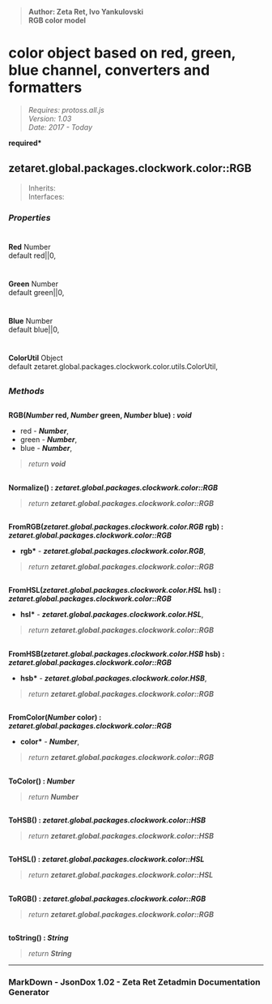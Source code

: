 > __Author: Zeta Ret, Ivo Yankulovski__  
> __RGB color model__  
# color object based on red, green, blue channel, converters and formatters  
> *Requires: protoss.all.js*  
> *Version: 1.03*  
> *Date: 2017 - Today*  

__required*__

## zetaret.global.packages.clockwork.color::RGB  
> Inherits:   
> Interfaces:   

### *Properties*  

#  
__Red__ Number  
default red||0,   

#  
__Green__ Number  
default green||0,   

#  
__Blue__ Number  
default blue||0,   

#  
__ColorUtil__ Object  
default zetaret.global.packages.clockwork.color.utils.ColorUtil,   


##  
### *Methods*  

##  
__RGB(*Number* red, *Number* green, *Number* blue) : *void*__  
  
- red - __*Number*__,   
- green - __*Number*__,   
- blue - __*Number*__,   
> *return __void__*  

##  
__Normalize() : *zetaret.global.packages.clockwork.color::RGB*__  
  
> *return __zetaret.global.packages.clockwork.color::RGB__*  

##  
__FromRGB(*zetaret.global.packages.clockwork.color.RGB* rgb) : *zetaret.global.packages.clockwork.color::RGB*__  
  
- __rgb*__ - __*zetaret.global.packages.clockwork.color.RGB*__,   
> *return __zetaret.global.packages.clockwork.color::RGB__*  

##  
__FromHSL(*zetaret.global.packages.clockwork.color.HSL* hsl) : *zetaret.global.packages.clockwork.color::RGB*__  
  
- __hsl*__ - __*zetaret.global.packages.clockwork.color.HSL*__,   
> *return __zetaret.global.packages.clockwork.color::RGB__*  

##  
__FromHSB(*zetaret.global.packages.clockwork.color.HSB* hsb) : *zetaret.global.packages.clockwork.color::RGB*__  
  
- __hsb*__ - __*zetaret.global.packages.clockwork.color.HSB*__,   
> *return __zetaret.global.packages.clockwork.color::RGB__*  

##  
__FromColor(*Number* color) : *zetaret.global.packages.clockwork.color::RGB*__  
  
- __color*__ - __*Number*__,   
> *return __zetaret.global.packages.clockwork.color::RGB__*  

##  
__ToColor() : *Number*__  
  
> *return __Number__*  

##  
__ToHSB() : *zetaret.global.packages.clockwork.color::HSB*__  
  
> *return __zetaret.global.packages.clockwork.color::HSB__*  

##  
__ToHSL() : *zetaret.global.packages.clockwork.color::HSL*__  
  
> *return __zetaret.global.packages.clockwork.color::HSL__*  

##  
__ToRGB() : *zetaret.global.packages.clockwork.color::RGB*__  
  
> *return __zetaret.global.packages.clockwork.color::RGB__*  

##  
__toString() : *String*__  
  
> *return __String__*  

---  
### MarkDown - JsonDox 1.02 - Zeta Ret Zetadmin Documentation Generator
